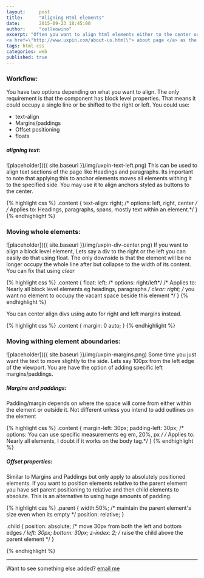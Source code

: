 ```yaml
---
layout:     post
title:      "Aligning Html elements"
date:       2015-09-23 18:45:00
author:     "colleowino"
excerpt: "Often you want to align html elements either to the center or side of the line. I will go over a few solutions using uxpin's 
<a href=\"http://www.uxpin.com/about-us.html\"> about page </a> as the sample along with chrome dev tools to investigate what's going in the background."
tags: html css
categories: web
published: true
---
```



### Workflow:

You have two options depending on what you want to align. The only requirement is that the component has block level properties. That means it could occupy a single line or be shifted to the right or left. You could use:

- text-align
- Margins/paddings
- Offset positioning
- floats


##### aligning text:
![placeholder]({{ site.baseurl }}/img/uxpin-text-left.png)
This can be used to align text sections of the page like Headings and paragraphs. Its important to note that applying this to anchor elements moves all elements withing it to the specified side. You may use it to align anchors styled as buttons to the center.

{% highlight css %}
.content {
	text-align: right;
	/* options: left, right, center */
	/* Applies to: Headings, paragraphs, spans, mostly text within an element.*/
}
{% endhighlight %}

   
### Moving whole elements:
![placeholder]({{ site.baseurl }}/img/uxpin-div-center.png)
If you want to align a block level element, Lets say a div to the right or the left you can easily do that using float. The only downside is that the element will be no longer occupy the whole line after but collapse to the width of its content.
You can fix that using *clear*

{% highlight css %}
.content {
	float: left;
	/* options: right/left*/
	/* Applies to: Nearly all block level elements eg headings, paragraphs */
	clear: right; /* you want no element to occupy the vacant space beside this element */
}
{% endhighlight %}

You can center align divs using auto for right and left margins instead.

{% highlight css %}
.content {
	margin: 0 auto;
}
{% endhighlight %}


### Moving withing element aboundaries:
![placeholder]({{ site.baseurl }}/img/uxpin-margins.png)
Some time you just want the text to move slightly to the side. Lets say 100px from the left edge of the viewport. You are have the option of adding specific left margins/paddings.

##### Margins and paddings:
Padding/margin depends on where the space will come from either within the element or outside it. Not different unless you intend to add outlines on the element

{% highlight css %}
.content {
	margin-left: 30px;
	padding-left: 30px;
	/* options: You can use specific measurements eg em, 20%, px  */
	/* Applies to: Nearly all elements, I doubt if it works on the body tag.*/
}
{% endhighlight %}

##### Offset properties:
Similar to Margins and Paddings but only apply to absolutely positioned elements. If you want to position elements relative to the parent element you have set parent positioning to relative and then child elements to absolute. This is an alternative to using huge amounts of padding.

{% highlight css %}
.parent {
	width:50%; /* maintain the parent element's size even when its empty */
	position: relative;
}

.child {
	position: absolute;
	/* move 30px from both the left and bottom edges */
	left: 30px;
	bottom: 30px;
	z-index: 2; /* raise the child above the parent element */
}

{% endhighlight %}


-----

Want to see something else added? <a href="mailto:colleowino@gmail.com?Subject=Hello">email me</a>
